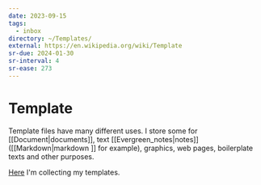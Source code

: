 ```yaml
---
date: 2023-09-15
tags:
  - inbox
directory: ~/Templates/
external: https://en.wikipedia.org/wiki/Template
sr-due: 2024-01-30
sr-interval: 4
sr-ease: 273
---
```


# Template

Template files have many different uses. I store some for
[[Document|documents]], text [[Evergreen_notes|notes]] ([[Markdown|markdown ]]
for example), graphics, web pages, boilerplate texts and other purposes.

[Here](file://home/inom/Templates/) I'm collecting my templates.

